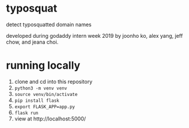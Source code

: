 # typosquat
detect typosquatted domain names 

developed during godaddy intern week 2019 by joonho ko, alex yang, jeff chow, and jeana choi.

# running locally

1. clone and cd into this repository
2. `python3 -m venv venv` 
3. `source venv/bin/activate`
4. `pip install flask`
5. `export FLASK_APP=app.py`
6. `flask run`
7. view at http://localhost:5000/
